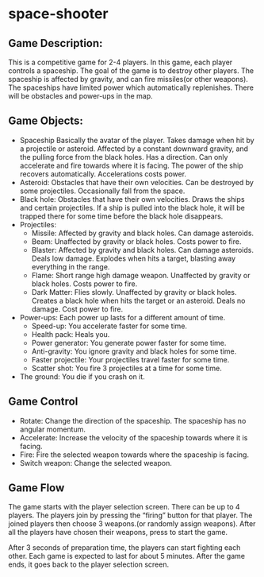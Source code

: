 # space-shooter
## Game Description:
This is a competitive game for 2-4 players. In this game, each player controls a spaceship. The goal of the game is to destroy other players. The spaceship is affected by gravity, and can fire missiles(or other weapons). The spaceships have limited power which automatically replenishes. There will be obstacles and power-ups in the map. 

## Game Objects:
* Spaceship
	Basically the avatar of the player. Takes damage when hit by a projectile or asteroid. Affected by a constant downward gravity, and the pulling force from the black holes. Has a direction. Can only accelerate and fire towards where it is facing. The power of the ship recovers automatically. Accelerations costs power. 
* Asteroid:
	Obstacles that have their own velocities. Can be destroyed by some projectiles. Occasionally fall from the space. 
* Black hole:
	Obstacles that have their own velocities. Draws the ships and certain projectiles. If a ship is pulled into the black hole, it will be trapped there for some time before the black hole disappears. 
* Projectiles:
  * Missile: Affected by gravity and black holes. Can damage asteroids. 
  * Beam: Unaffected by gravity or black holes. Costs power to fire. 
  * Blaster: Affected by gravity and black holes. Can damage asteroids. Deals low damage. Explodes when hits a target, blasting away everything in the range. 
  * Flame: Short range high damage weapon. Unaffected by gravity or black holes. Costs power to fire. 
  * Dark Matter: Flies slowly. Unaffected by gravity or black holes. Creates a black hole when hits the target or an asteroid. Deals no damage. Cost power to fire. 
* Power-ups:
Each power up lasts for a different amount of time. 
  * Speed-up: You accelerate faster for some time. 
  * Health pack: Heals you. 
  * Power generator: You generate power faster for some time. 
  * Anti-gravity: You ignore gravity and black holes for some time. 
  * Faster projectile: Your projectiles travel faster for some time. 
  * Scatter shot: You fire 3 projectiles at a time for some time. 
* The ground:
You die if you crash on it. 

## Game Control
* Rotate: Change the direction of the spaceship. The spaceship has no angular momentum. 
* Accelerate: Increase the velocity of the spaceship towards where it is facing. 
* Fire: Fire the selected weapon towards where the spaceship is facing. 
* Switch weapon: Change the selected weapon. 

## Game Flow

The game starts with the player selection screen. There can be up to 4 players. The players join by pressing the “firing” button for that player. The joined players then choose 3 weapons.(or randomly assign weapons). After all the players have chosen their weapons, press <Enter> to start the game. 

After 3 seconds of preparation time, the players can start fighting each other. Each game is expected to last for about 5 minutes. After the game ends, it goes back to the player selection screen. 
